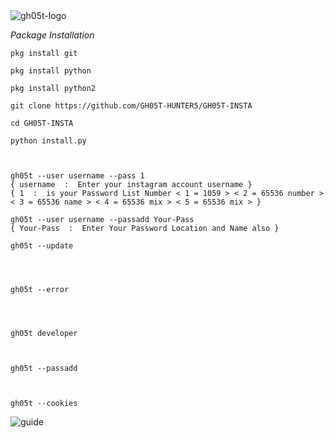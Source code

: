 <img src="https://raw.githubusercontent.com/GH05T-HUNTER5/GH05T-INSTA/main/.img/gh05thunter5.jpg" alt="gh05t-logo">

<i>Package Installation</i>

```
pkg install git
```
```
pkg install python
```
```
pkg install python2
```
```
git clone https://github.com/GH05T-HUNTER5/GH05T-INSTA
```
```
cd GH05T-INSTA
```
```
python install.py
```
```


gh05t --user username --pass 1
{ username  :  Enter your instagram account username }
{ 1  :  is your Password List Number < 1 = 1059 > < 2 = 65536 number > < 3 = 65536 name > < 4 = 65536 mix > < 5 = 65536 mix > }

gh05t --user username --passadd Your-Pass
{ Your-Pass  :  Enter Your Password Location and Name also }

gh05t --update




gh05t --error




gh05t developer 



gh05t --passadd



gh05t --cookies
```
<img src="https://raw.githubusercontent.com/GH05T-HUNTER5/GH05T-INSTA/main/.img/Gh05t.jpg" alt="guide">
